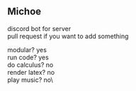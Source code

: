 ## Michoe

discord bot for server \
pull request if you want to add something 

modular? yes\
run code? yes\
do calculus? no\
render latex? no\
play music? no\